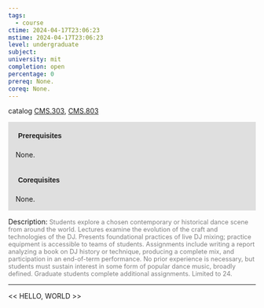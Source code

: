 ```yaml
---
tags:
  - course
ctime: 2024-04-17T23:06:23
mstime: 2024-04-17T23:06:23
level: undergraduate
subject: 
university: mit
completion: open
percentage: 0
prereq: None.
coreq: None.
---
```


catalog [CMS.303](http://student.mit.edu/catalog/mCMSa.html#CMS.303), [CMS.803](http://student.mit.edu/catalog/mCMSa.html#CMS.803)

<span style="display: block; padding: 15px; background-color: rgb(100, 100, 100, 0.2);"><font id="m_prereq41_0" style="display: block; font-family: Arial, sans-serif; font-weight: bold; padding: 5px">Prerequisites</font><br><span id="prereq41_0">None.</span></span>
<span style="display: block; padding: 15px; background-color: rgb(100, 100, 100, 0.2);"><font id="m_coreq41_0" style="display: block; font-family: Arial, sans-serif; font-weight: bold; padding: 5px">Corequisites</font><br><span id="coreq41_0">None.</span></span>

<font style="">Description:</font>
<font style="color: grey; font-size: 0.8rem;">Students explore a chosen contemporary or historical dance scene from around the world. Lectures examine the evolution of the craft and technologies of the DJ. Presents foundational practices of live DJ mixing; practice equipment is accessible to teams of students. Assignments include writing a report analyzing a book on DJ history or technique, producing a complete mix, and participation in an end-of-term performance. No prior experience is necessary, but students must sustain interest in some form of popular dance music, broadly defined. Graduate students complete additional assignments. Limited to 24.</font>



---

<< HELLO, WORLD >>
